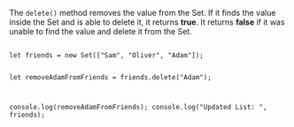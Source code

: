 The `delete()` method
removes the value from the
Set. If it finds the value
inside the Set and is able to
delete it, it returns **true**.
It returns **false** if it was
unable to find the value and delete
it from the Set.

<Editor lang="javascript">
<code>
let friends = new Set(["Sam", "Oliver", "Adam"]);

let removeAdamFromFriends = friends.delete("Adam");

console.log(removeAdamFromFriends);
console.log("Updated List: ", friends);
</code>
</Editor>